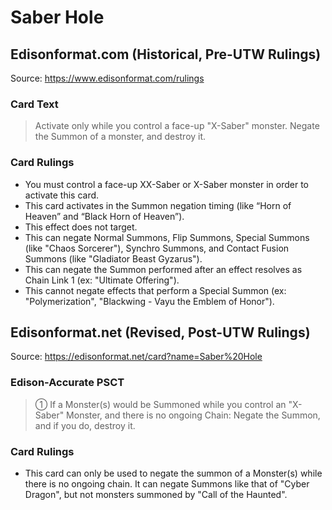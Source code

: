# Saber Hole

## Edisonformat.com (Historical, Pre-UTW Rulings)

Source: https://www.edisonformat.com/rulings

### Card Text

> Activate only while you control a face-up "X-Saber" monster. Negate the Summon of a monster, and destroy it.

### Card Rulings

*   You must control a face-up XX-Saber or X-Saber monster in order to activate this card.
*   This card activates in the Summon negation timing (like “Horn of Heaven” and “Black Horn of Heaven”).
*   This effect does not target.
*   This can negate Normal Summons, Flip Summons, Special Summons (like "Chaos Sorcerer"), Synchro Summons, and Contact Fusion Summons (like "Gladiator Beast Gyzarus").
*   This can negate the Summon performed after an effect resolves as Chain Link 1 (ex: "Ultimate Offering").
*   This cannot negate effects that perform a Special Summon (ex: "Polymerization", "Blackwing - Vayu the Emblem of Honor").

## Edisonformat.net (Revised, Post-UTW Rulings)

Source: https://edisonformat.net/card?name=Saber%20Hole

### Edison-Accurate PSCT

> ① If a Monster(s) would be Summoned while you control an "X-Saber" Monster, and there is no ongoing Chain: Negate the Summon, and if you do, destroy it.

### Card Rulings

*   This card can only be used to negate the summon of a Monster(s) while there is no ongoing chain. It can negate Summons like that of "Cyber Dragon", but not monsters summoned by "Call of the Haunted".
            